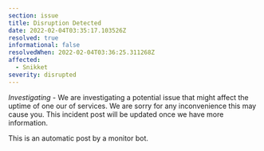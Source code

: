 ```yaml
---
section: issue
title: Disruption Detected
date: 2022-02-04T03:35:17.103526Z
resolved: true
informational: false
resolvedWhen: 2022-02-04T03:36:25.311268Z
affected:
  - Snikket
severity: disrupted
---
```

*Investigating* - We are investigating a potential issue that might affect the uptime of one our of services. We are sorry for any inconvenience this may cause you. This incident post will be updated once we have more information.

This is an automatic post by a monitor bot.
        